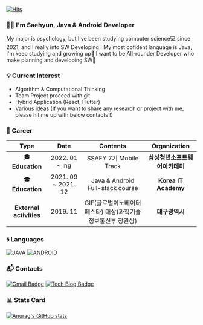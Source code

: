 [![Hits](https://hits.seeyoufarm.com/api/count/incr/badge.svg?url=https%3A%2F%2Fgithub.com%2FNonspecialist1&count_bg=%2379C83D&title_bg=%23000000&icon=java.svg&icon_color=%23FFEB02&title=hits&edge_flat=false)](https://hits.seeyoufarm.com)

### 👋👋 I'm Saehyun, Java & Android Developer

  My major is psychology, but I've been studying computer science💻 since 2021, and I really into SW Developing !
  My most cofident language is Java, I'm keep studying and growing up🌳
  I want to be All-rounder Developer who make planning and developing SW📱

<!--
**Nonspecialist1/Nonspecialist1** is a ✨ _special_ ✨ repository because its `README.md` (this file) appears on your GitHub profile.

Here are some ideas to get you started:

- 🔭 I’m currently working on ...
- 🌱 I’m currently learning ...
- 👯 I’m looking to collaborate on ...
- 🤔 I’m looking for help with ...
- 💬 Ask me about ...
- 📫 How to reach me: ...
- 😄 Pronouns: ...
- ⚡ Fun fact: ...
-->

### 💡 Current Interest 
- Algorithm & Computational Thinking
- Team Project proceed with git
- Hybrid Application (React, Flutter)
- Various ideas (If you want to share any research or project with me, please hit me up with below contacts !)


### 💜 Career
| **Type** | **Date** | **Contents** | **Organization** |
|:--------:|:--------:|:--------:|:--------:|
| 🎓**Education** | 2022. 01 ~ ing | SSAFY 7기 Mobile Track | **삼성청년소프트웨어아카데미** |
| 🎓**Education** | 2021. 09 ~ 2021. 12 | Java & Android Full-stack course | **Korea IT Academy** |
| **External activities** | 2019. 11 | GIF(글로벌이노베이터페스타) 대상(과학기술정보통신부 장관상) | **대구광역시** |

### 🌀 Languages
![JAVA](https://img.shields.io/badge/JAVA-%E2%98%85%E2%98%85%E2%98%85%E2%98%85%E2%98%86-0696D7?style=plastic&logo=JAVA&logoColor=white)
![ANDROID](https://img.shields.io/badge/ANDROID-%E2%98%85%E2%98%85%E2%98%85%E2%98%86%E2%98%86-3DDC84?style=plastic&logo=android&logoColor=white)

### 📬 Contacts
[![Gmail Badge](https://img.shields.io/badge/Gmail-d14836?style=flat-square&logo=Gmail&logoColor=white&link=mailto:harimkang4422@gmail.com)](mailto:dkeka6608@gmail.com) [![Tech Blog Badge](http://img.shields.io/badge/-Tech%20blog-black?style=flat-square&logo=github&link=https://nonspecialist1.tistory.com/)](https://nonspecialist1.tistory.com/)

### 📊 Stats Card
[![Anurag's GitHub stats](https://github-readme-stats.vercel.app/api?username=Nonspecialist1)](https://github.com/anuraghazra/github-readme-stats)

